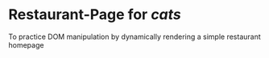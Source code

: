 # Restaurant-Page for <i>cats</i>
To practice DOM manipulation by dynamically rendering a simple restaurant homepage
